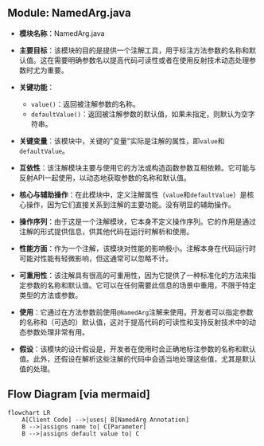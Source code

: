 ## Module: NamedArg.java
- **模块名称**：NamedArg.java

- **主要目标**：该模块的目的是提供一个注解工具，用于标注方法参数的名称和默认值。这在需要明确参数名以提高代码可读性或者在使用反射技术动态处理参数时尤为重要。

- **关键功能**：
  - `value()`：返回被注解参数的名称。
  - `defaultValue()`：返回被注解参数的默认值，如果未指定，则默认为空字符串。

- **关键变量**：该模块中，关键的"变量"实际是注解的属性，即`value`和`defaultValue`。

- **互依性**：该注解模块主要与使用它的方法或构造函数参数互相依赖。它可能与反射API一起使用，以动态地获取参数的名称和默认值。

- **核心与辅助操作**：在此模块中，定义注解属性（`value`和`defaultValue`）是核心操作，因为它们直接关系到注解的主要功能。没有明显的辅助操作。

- **操作序列**：由于这是一个注解模块，它本身不定义操作序列。它的作用是通过注解的形式提供信息，供其他代码在运行时解析和使用。

- **性能方面**：作为一个注解，该模块对性能的影响极小。注解本身在代码运行时可能对性能有轻微影响，但这通常可以忽略不计。

- **可重用性**：该注解具有很高的可重用性，因为它提供了一种标准化的方法来指定参数的名称和默认值。它可以在任何需要此信息的场景中重用，不限于特定类型的方法或参数。

- **使用**：它通过在方法参数前使用`@NamedArg`注解来使用。开发者可以指定参数的名称和（可选的）默认值，这对于提高代码的可读性和支持反射技术中的动态参数处理非常有用。

- **假设**：该模块的设计假设是，开发者在使用时会正确地标注参数的名称和默认值。此外，还假设在解析这些注解的代码中会适当地处理这些值，尤其是默认值的处理。
## Flow Diagram [via mermaid]
```mermaid
flowchart LR
    A[Client Code] -->|uses| B[NamedArg Annotation]
    B -->|assigns name to| C[Parameter]
    B -->|assigns default value to| C
```
